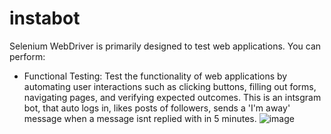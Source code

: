 # instabot
Selenium WebDriver is primarily designed to test web applications. 
You can perform: 
- Functional Testing: Test the functionality of web applications by automating user interactions such as clicking buttons, filling out forms, navigating pages, and verifying expected outcomes.
This is an intsgram bot, that auto logs in, likes posts of followers, sends a 'I'm away' message when a message isnt replied with in 5 minutes.
![image](https://github.com/user-attachments/assets/30d99309-eb6c-42a8-b8a1-40f94db48625)
